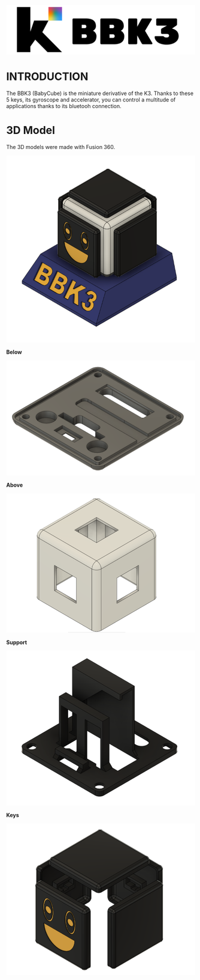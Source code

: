 ![Logo](https://github.com/keycube/bbk3/blob/main/Logo.png)

# INTRODUCTION

The BBK3 (BabyCube) is the miniature derivative of the K3. Thanks to these 5 keys, its gyroscope and accelerator, you can control a multitude of applications thanks to its bluetooh connection.

# 3D Model

The 3D models were made with Fusion 360.

![Logo](https://github.com/keycube/bbk3/blob/main/Model_3D_BBK3_1.png)

**Below**

![Logo](https://github.com/keycube/bbk3/blob/main/Model_3D_BBK3_2.png)

**Above**

![Logo](https://github.com/keycube/bbk3/blob/main/Model_3D_BBK3_3.png)

**Support**

![Logo](https://github.com/keycube/bbk3/blob/main/Model_3D_BBK3_4.png)

**Keys**

![Logo](https://github.com/keycube/bbk3/blob/main/Model_3D_BBK3_5.png)
